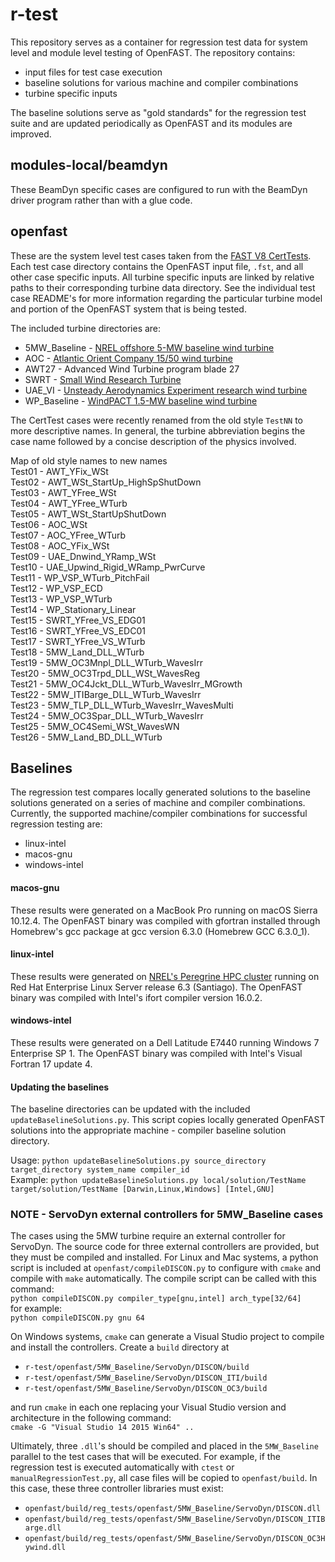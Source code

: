 # r-test

This repository serves as a container for regression test data for system level and module level testing of OpenFAST. The repository contains:
- input files for test case execution
- baseline solutions for various machine and compiler combinations
- turbine specific inputs

The baseline solutions serve as "gold standards" for the regression test suite and are updated periodically as OpenFAST and its modules are improved.

## modules-local/beamdyn
These BeamDyn specific cases are configured to run with the BeamDyn driver program rather than with a glue code.

## openfast
These are the system level test cases taken from the [FAST V8 CertTests](https://github.com/NWTC/FAST/tree/master/CertTest).
Each test case directory contains the OpenFAST input file, `.fst`, and all other case specific inputs. All turbine specific inputs are linked by relative paths to their corresponding turbine data directory. See the individual test case README's for more information regarding the particular turbine model and portion of the OpenFAST system that is being tested.

The included turbine directories are:
- 5MW_Baseline - [NREL offshore 5-MW baseline wind turbine](http://www.nrel.gov/docs/fy09osti/38060.pdf)
- AOC - [Atlantic Orient Company 15/50 wind turbine](http://www.nrel.gov/docs/legosti/old/4740.pdf)
- AWT27 - Advanced Wind Turbine program blade 27
- SWRT - [Small Wind Research Turbine](http://www.nrel.gov/docs/fy06osti/38550.pdf)
- UAE_VI - [Unsteady Aerodynamics Experiment research wind turbine](http://www.nrel.gov/docs/fy04osti/34755.pdf)
- WP_Baseline - [WindPACT 1.5-MW baseline wind turbine](http://www.nrel.gov/docs/fy06osti/32495.pdf)

The CertTest cases were recently renamed from the old style `TestNN` to more descriptive names. In general, the turbine abbreviation begins the case name followed by a concise description of the physics involved.

Map of old style names to new names  
Test01 - AWT_YFix_WSt  
Test02 - AWT_WSt_StartUp_HighSpShutDown  
Test03 - AWT_YFree_WSt  
Test04 - AWT_YFree_WTurb  
Test05 - AWT_WSt_StartUpShutDown  
Test06 - AOC_WSt  
Test07 - AOC_YFree_WTurb  
Test08 - AOC_YFix_WSt  
Test09 - UAE_Dnwind_YRamp_WSt  
Test10 - UAE_Upwind_Rigid_WRamp_PwrCurve  
Test11 - WP_VSP_WTurb_PitchFail  
Test12 - WP_VSP_ECD  
Test13 - WP_VSP_WTurb  
Test14 - WP_Stationary_Linear  
Test15 - SWRT_YFree_VS_EDG01  
Test16 - SWRT_YFree_VS_EDC01  
Test17 - SWRT_YFree_VS_WTurb  
Test18 - 5MW_Land_DLL_WTurb  
Test19 - 5MW_OC3Mnpl_DLL_WTurb_WavesIrr  
Test20 - 5MW_OC3Trpd_DLL_WSt_WavesReg  
Test21 - 5MW_OC4Jckt_DLL_WTurb_WavesIrr_MGrowth  
Test22 - 5MW_ITIBarge_DLL_WTurb_WavesIrr  
Test23 - 5MW_TLP_DLL_WTurb_WavesIrr_WavesMulti  
Test24 - 5MW_OC3Spar_DLL_WTurb_WavesIrr  
Test25 - 5MW_OC4Semi_WSt_WavesWN  
Test26 - 5MW_Land_BD_DLL_WTurb  

## Baselines
The regression test compares locally generated solutions to the baseline solutions generated on a series of machine and compiler combinations. Currently, the supported machine/compiler combinations for successful regression testing are:
- linux-intel
- macos-gnu
- windows-intel

#### macos-gnu
These results were generated on a MacBook Pro running on macOS Sierra 10.12.4. The OpenFAST binary was compiled with gfortran installed through Homebrew's gcc package at gcc version 6.3.0 (Homebrew GCC 6.3.0_1).

#### linux-intel
These results were generated on [NREL's Peregrine HPC cluster](https://hpc.nrel.gov/users/systems/peregrine) running on Red Hat Enterprise Linux Server release 6.3 (Santiago). The OpenFAST binary was compiled with Intel's ifort compiler version 16.0.2.

#### windows-intel
These results were generated on a Dell Latitude E7440 running Windows 7 Enterprise SP 1. The OpenFAST binary was compiled with Intel's Visual Fortran 17 update 4.

#### Updating the baselines
The baseline directories can be updated with the included `updateBaselineSolutions.py`. This script copies locally generated OpenFAST solutions into the appropriate machine - compiler baseline solution directory.

Usage: `python updateBaselineSolutions.py source_directory target_directory system_name compiler_id`  
Example: `python updateBaselineSolutions.py local/solution/TestName target/solution/TestName [Darwin,Linux,Windows] [Intel,GNU]`

### NOTE - ServoDyn external controllers for 5MW_Baseline cases
The cases using the 5MW turbine require an external controller for ServoDyn. The source code for three external controllers are provided, but they must be compiled and installed. For Linux and Mac systems, a python script is included at `openfast/compileDISCON.py` to configure with `cmake` and compile with `make` automatically. The compile script can be called with this command:  
`python compileDISCON.py compiler_type[gnu,intel] arch_type[32/64]`  
for example:  
`python compileDISCON.py gnu 64`

On Windows systems, `cmake` can generate a Visual Studio project to compile and install the controllers. Create a `build` directory at
- `r-test/openfast/5MW_Baseline/ServoDyn/DISCON/build`
- `r-test/openfast/5MW_Baseline/ServoDyn/DISCON_ITI/build`
- `r-test/openfast/5MW_Baseline/ServoDyn/DISCON_OC3/build`

and run `cmake` in each one replacing your Visual Studio version and architecture in the following command:  
`cmake -G "Visual Studio 14 2015 Win64" ..`

Ultimately, three `.dll`'s should be compiled and placed in the `5MW_Baseline` parallel to the test cases that will be executed. For example, if the regression test is executed automatically with `ctest` or `manualRegressionTest.py`, all case files will be copied to `openfast/build`. In this case, these three controller libraries must exist:
- `openfast/build/reg_tests/openfast/5MW_Baseline/ServoDyn/DISCON.dll`
- `openfast/build/reg_tests/openfast/5MW_Baseline/ServoDyn/DISCON_ITIBarge.dll`
- `openfast/build/reg_tests/openfast/5MW_Baseline/ServoDyn/DISCON_OC3Hywind.dll`
